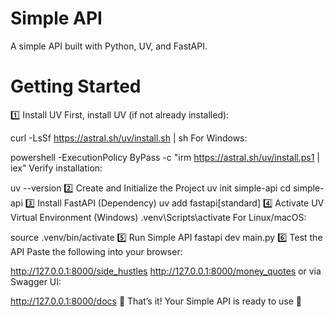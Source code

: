 # Simple API

A simple API built with Python, UV, and FastAPI.

# Getting Started
 1️⃣ Install UV
First, install UV (if not already installed):

curl -LsSf https://astral.sh/uv/install.sh | sh
For Windows:

powershell -ExecutionPolicy ByPass -c "irm https://astral.sh/uv/install.ps1 | iex"
Verify installation:

uv --version
2️⃣ Create and Initialize the Project
uv init simple-api
cd simple-api
3️⃣ Install FastAPI (Dependency)
uv add fastapi[standard]
4️⃣ Activate UV Virtual Environment (Windows)
.venv\Scripts\activate
For Linux/macOS:

source .venv/bin/activate
5️⃣ Run Simple API
fastapi dev main.py
6️⃣ Test the API
Paste the following into your browser:

http://127.0.0.1:8000/side_hustles
http://127.0.0.1:8000/money_quotes
or via Swagger UI:

http://127.0.0.1:8000/docs
🎉 That’s it! Your Simple API is ready to use 🚀
